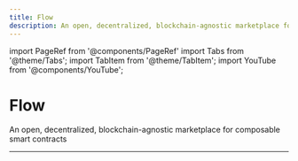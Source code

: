 ```yaml
---
title: Flow
description: An open, decentralized, blockchain-agnostic marketplace for composable smart contracts
---
```


import PageRef from '@components/PageRef'
import Tabs from '@theme/Tabs';
import TabItem from '@theme/TabItem';
import YouTube from '@components/YouTube';

# Flow

An open, decentralized, blockchain-agnostic marketplace for composable smart contracts

---

<PageRef url="../../learn/flow/welcome-to-flow" pageName="Learn Flow" />
